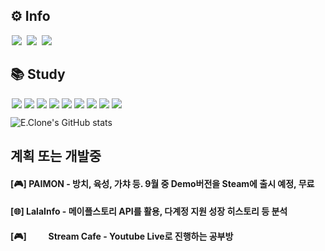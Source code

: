 ## ⚙️ Info

<a href="https://ecchi.kr/"><img src = "https://img.shields.io/badge/Tistory-orange?&style=flat&logo=tistory&logoColor=black" style="height : auto; margin-left : 2px; margin-right : 2px;"/></a>
<a href="https://www.youtube.com/channel/UCwWV5EZXdE5MJS6MIeSdx7w"><img src ="https://img.shields.io/badge/YouTube%20-%23FF0000.svg?&style=flat&logo=YouTube&logoColor=white" style="height : auto; margin-left : 2px; margin-right : 2px;"/></a>
<a hrefs="https://linktr.ee/eclone"><img src ="https://img.shields.io/badge/LinkTree-1de9b6?logo=linktree&logoColor=white" style="height : auto; margin-left : 2px; margin-right : 2px;"/></a>

## 📚 Study

<!-- https://simpleicons.org/ 아이콘 찾는곳 -->
<img src = "https://img.shields.io/badge/Github-black.svg?style=flat&style=for-the-badge&logo=github&logoColor=white" style="height : auto; margin-left : 2px; margin-right : 2px;"/><img src = "https://img.shields.io/badge/Python-black.svg?style=flat&style=for-the-badge&logo=Python&logoColor=white" style="height : auto; margin-left : 2px; margin-right : 2px;"/><img src = "https://img.shields.io/badge/Unity-black.svg?style=flat&style=for-the-badge&logo=unity&logoColor=white" style="height : auto; margin-left : 2px; margin-right : 2px;"/><img src = "https://img.shields.io/badge/Csharp-black.svg?style=flat&style=for-the-badge&logo=csharp&logoColor=white" style="height : auto; margin-left : 2px; margin-right : 2px;"/><img src = "https://img.shields.io/badge/C++-black.svg?style=flat&style=for-the-badge&logo=cplusplus&logoColor=white" style="height : auto; margin-left : 2px; margin-right : 2px;"/><img src = "https://img.shields.io/badge/Java-black.svg?style=flat&style=for-the-badge&logo=oracle&logoColor=white" style="height : auto; margin-left : 2px; margin-right : 2px;"/><img src = "https://img.shields.io/badge/React-black.svg?style=flat&style=for-the-badge&logo=react&logoColor=white" style="height : auto; margin-left : 2px; margin-right : 2px;"/><img src = "https://img.shields.io/badge/JavaScript-black.svg?style=flat&style=for-the-badge&logo=javascript&logoColor=white" style="height : auto; margin-left : 2px; margin-right : 2px;"/><img src = "https://img.shields.io/badge/React-black.svg?style=flat&style=for-the-badge&logo=react&logoColor=white" style="height : auto; margin-left : 2px; margin-right : 2px;"/>

![E.Clone's GitHub stats](https://github-readme-stats.vercel.app/api?username=EcchiClone&show_icons=true&theme=radical)

## 계획 또는 개발중
#### [🎮] PAIMON - 방치, 육성, 가챠 등. 9월 중 Demo버전을 Steam에 출시 예정, 무료
#### [🌐] LalaInfo - 메이플스토리 API를 활용, 다계정 지원 성장 히스토리 등 분석
#### [🎮] <a href="https://www.youtube.com/channel/UCwWV5EZXdE5MJS6MIeSdx7w"><img src ="https://img.shields.io/badge/%20-%23FF0000.svg?&style=flat&logo=YouTube&logoColor=white" style="height : 12px; margin-left : 8px; margin-right : 8px;"/></a> Stream Cafe - Youtube Live로 진행하는 공부방
